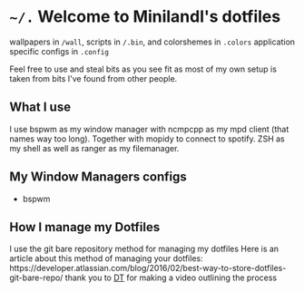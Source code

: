 <h1> <code>~/.</code> Welcome to Minilandl's dotfiles</h1>

<p align="left"> wallpapers in <code>/wall</code>, scripts in <code>/.bin</code>, and colorshemes in <code>.colors</code> application specific configs in <code>.config</code></p>

Feel free to use and steal bits as you see fit as most of my own setup is taken from bits I've found from other people.

<h2> What I use </h2>
<p> I use bspwm as my window manager with ncmpcpp as my mpd client (that names way too long). Together with mopidy to connect to spotify. ZSH as my shell as well as ranger as my filemanager.</p>

<h2> My Window Managers configs</h1>
<ul>
  <li>bspwm</li>
</ul> 

<h2>How I manage my Dotfiles</h2>
  
<p align="left"> I use the git bare repository method for managing my dotfiles  Here is an article about this method of managing your dotfiles: https://developer.atlassian.com/blog/2016/02/best-way-to-store-dotfiles-git-bare-repo/ thank you to <a href="https://gitlab.com/dwt1/dotfiles/-/tree/master#license">DT</a> for making a video outlining the process
